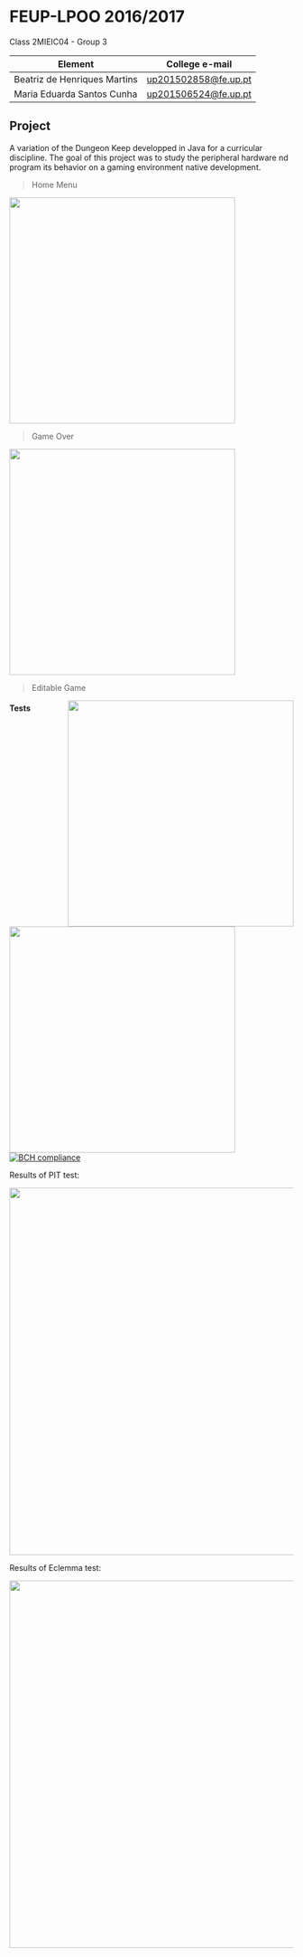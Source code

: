 # FEUP-LPOO 2016/2017 

Class 2MIEIC04 - Group 3

Element | College e-mail
--------|----------------
Beatriz de Henriques Martins | up201502858@fe.up.pt
Maria Eduarda Santos Cunha | up201506524@fe.up.pt

## Project
	
	
A variation of the Dungeon Keep developped in Java for a curricular discipline. The goal of this project was to study the peripheral hardware nd program its behavior on a gaming environment native development.

>Home Menu

<img src="https://github.com/eduardamsc/LPOO1617_T4G3/blob/master/Dungeon%20Keep/exampleImages/MenuIncial.png" width="400">

>Game Over

<img src="https://github.com/eduardamsc/LPOO1617_T4G3/blob/master/Dungeon%20Keep/exampleImages/GameOver.png" width="400">

>Editable Game

<img style="float: right;" src="https://github.com/eduardamsc/LPOO1617_T4G3/blob/master/Dungeon%20Keep/exampleImages/EditableLevel.png" width="400">

<img style="float: left;" src="https://github.com/eduardamsc/LPOO1617_T4G3/blob/master/Dungeon%20Keep/exampleImages/ExempleEditable.png" width="400">
	
#### Tests

[![BCH compliance](https://bettercodehub.com/edge/badge/eduardamsc/LPOO1617_T4G3?token=badd2537088cac8b6f4722cff85b7a068ddf63e3)](https://bettercodehub.com/)

Results of PIT test:

<img src="https://github.com/eduardamsc/LPOO1617_T4G3/blob/master/Dungeon%20Keep/exampleImages/PIT.png" width="650">

Results of Eclemma test:

<img src="https://github.com/eduardamsc/LPOO1617_T4G3/blob/master/Dungeon%20Keep/exampleImages/EclEmma.png" width="650">